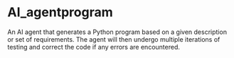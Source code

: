 # AI_agentprogram
An AI agent that generates a Python program based on a given description or set of requirements. The agent will then undergo multiple iterations of testing and correct the code if any errors are encountered.

